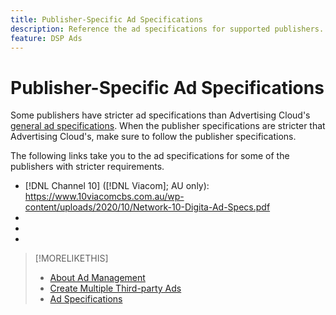 ```yaml
---
title: Publisher-Specific Ad Specifications
description: Reference the ad specifications for supported publishers.
feature: DSP Ads
---
```

# Publisher-Specific Ad Specifications

Some publishers have stricter ad specifications than Advertising Cloud's [general ad specifications](/help/dsp/campaign-management/ads/ad-specs.md).  When the publisher specifications are stricter that Advertising Cloud's, make sure to follow the publisher specifications.

The following links take you to the ad specifications for some of the publishers with stricter requirements.

* [!DNL Channel 10] ([!DNL Viacom]; AU only): https://www.10viacomcbs.com.au/wp-content/uploads/2020/10/Network-10-Digita-Ad-Specs.pdf
* [!DNL CBS Interactive Advanced Media]: https://cbsinteractive.com/advertising/ad-specs/list/cbs-interactive-advanced-media
* [!DNL Hulu]: https://advertising.hulu.com/ad-products/video-commercial
* [!DNL NBCUniversal]: https://together.nbcuni.com/nbcu-creative-guidelines

>[!MORELIKETHIS]
>
>* [About Ad Management](ad-about.md)
>* [Create Multiple Third-party Ads](ad-create-multiple.md)
>* [Ad Specifications](/help/dsp/campaign-management/ads/ad-specs.md)
